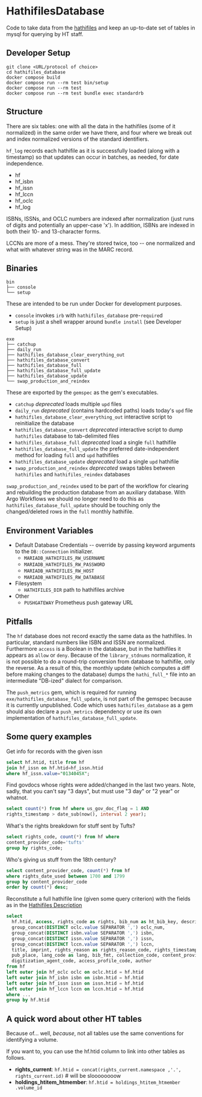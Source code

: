 # HathifilesDatabase

Code to take data from the [hathifiles](https://github.com/hathitrust/hathifiles)
and keep an up-to-date set of tables in mysql for querying by HT staff.

## Developer Setup
```
git clone <URL/protocol of choice>
cd hathifiles_database
docker compose build
docker compose run --rm test bin/setup
docker compose run --rm test
docker compose run --rm test bundle exec standardrb
```

## Structure

There are six tables: one with all the data in the hathifiles
(some of it normalized) in the same order we have there, and 
four where we break out and index normalized versions of the 
standard identifiers.

`hf_log` records each hathifile as it is successfully loaded (along with a timestamp)
so that updates can occur in batches, as needed, for date independence.

* hf
* hf_isbn
* hf_issn
* hf_lccn
* hf_oclc
* hf_log

ISBNs, ISSNs, and OCLC numbers are indexed after normalization (just
 runs of digits and potentially an upper-case 'x'). In addition, ISBNs
  are indexed in both their 10- and 13-character forms.
  
LCCNs are more of a mess. They're stored twice, too -- one normalized
 and what with whatever string was in the MARC record.

## Binaries
```
bin
├── console
└── setup
```
These are intended to be run under Docker for development purposes.

- `console` invokes `irb` with `hathifiles_database` pre-`require`d
- `setup` is just a shell wrapper around `bundle install` (see Developer Setup)

```
exe
├── catchup
├── daily_run
├── hathifiles_database_clear_everything_out
├── hathifiles_database_convert
├── hathifiles_database_full
├── hathifiles_database_full_update
├── hathifiles_database_update
└── swap_production_and_reindex
```
These are exported by the `gemspec` as the gem's executables.
- `catchup` _deprecated_ loads multiple `upd` files
- `daily_run` _deprecated_ (contains hardcoded paths) loads today's `upd` file
- `hathifiles_database_clear_everything_out` interactive script to reinitialize the database
- `hathifiles_database_convert` _deprecated_ interactive script to dump `hathifiles` database to tab-delimited files
- `hathifiles_database_full` _deprecated_ load a single `full` hathifile
- `hathifiles_database_full_update` the preferred date-independent method for loading `full` and `upd` hathifiles
- `hathifiles_database_update` _deprecated_ load a single `upd` hathifile
- `swap_production_and_reindex` _deprecated_ swaps tables between `hathifiles` and `hathifiles_reindex` databases

`swap_production_and_reindex` used to be part of the workflow for clearing and rebuilding the
production database from an auxiliary database. With Argo Workflows we should no longer need to
do this as `hathifiles_database_full_update` should be touching only the changed/deleted rows
in the `full` monthly hathifile.

## Environment Variables
- Default Database Credentials -- override by passing keyword arguments to the `DB::Connection` initializer.
  - `MARIADB_HATHIFILES_RW_USERNAME`
  - `MARIADB_HATHIFILES_RW_PASSWORD`
  - `MARIADB_HATHIFILES_RW_HOST`
  - `MARIADB_HATHIFILES_RW_DATABASE`
- Filesystem
  - `HATHIFILES_DIR` path to hathifiles archive
- Other
  - `PUSHGATEWAY` Prometheus push gateway URL

## Pitfalls

The `hf` database does not record exactly the same data as the hathifiles.
In particular, standard numbers like ISBN and ISSN are normalized.
Furthermore `access` is a Boolean in the database, but in the hathifiles it appears as
`allow` or `deny`. Because of the `library_stdnums` normalization, it is not possible
to do a round-trip conversion from database to hathifile, only the reverse.
As a result of this, the monthly update (which computes a diff before making changes to
the database) dumps the `hathi_full_*` file into an intermediate "DB-ized" dialect for
comparison.

The `push_metrics` gem, which is required for running `exe/hathifiles_database_full_update`,
is not part of the gemspec because it is currently unpublished. Code which uses `hathifiles_database`
as a gem should also declare a `push_metrics` dependency or use its own implementation
of `hathifiles_database_full_update`.

## Some query examples

Get info for records with the given issn

```sql
select hf.htid, title from hf 
join hf_issn on hf.htid=hf_issn.htid 
where hf_issn.value="0134045X";
```

Find govdocs whose rights were added/changed in the last two years.
Note, sadly, that you can't say "3 days", but must use "3 day"
or "2 year" or whatnot.

```sql
select count(*) from hf where us_gov_doc_flag = 1 AND
rights_timestamp > date_sub(now(), interval 2 year);
```

What's the rights breakdown for stuff sent by Tufts?

```sql
select rights_code, count(*) from hf where 
content_provider_code='tufts' 
group by rights_code;
```

Who's giving us stuff from the 18th century?
```sql
select content_provider_code, count(*) from hf 
where rights_date_used between 1700 and 1799 
group by content_provider_code 
order by count(*) desc;
```

Reconstitute a full hathifile line (given some query criterion) with the fields as in the [Hathifiles Description](https://www.hathitrust.org/member-libraries/resources-for-librarians/data-resources/hathifiles/hathifiles-description/)

```sql
select 
  hf.htid, access, rights_code as rights, bib_num as ht_bib_key, description, source, source_bib_num,
  group_concat(DISTINCT oclc.value SEPARATOR ',') oclc_num,
  group_concat(DISTINCT isbn.value SEPARATOR ',') isbn,
  group_concat(DISTINCT issn.value SEPARATOR ',') issn,
  group_concat(DISTINCT lccn.value SEPARATOR ',') lccn,
  title, imprint, rights_reason as rights_reason_code, rights_timestamp, us_gov_doc_flag, rights_date_used,
  pub_place, lang_code as lang, bib_fmt, collection_code, content_provider_code, responsible_entity_code,
  digitization_agent_code, access_profile_code, author
from hf
left outer join hf_oclc oclc on oclc.htid = hf.htid
left outer join hf_isbn isbn on isbn.htid = hf.htid
left outer join hf_issn issn on issn.htid = hf.htid
left outer join hf_lccn lccn on lccn.htid = hf.htid
where ...
group by hf.htid
```

## A quick word about other HT tables

Because of... well, _because_, not all tables use the same conventions
for identifying a volume.

If you want to, you can use the hf.htid column to link into other tables
as follows.

* **rights_current**: `hf.htid = concat(rights_current.namespace
,'.', rights_current.id)` # will be sloooooooow
* **holdings_htitem_htmember**: `hf.htid = holdings_htitem_htmember
.volume_id`
 
